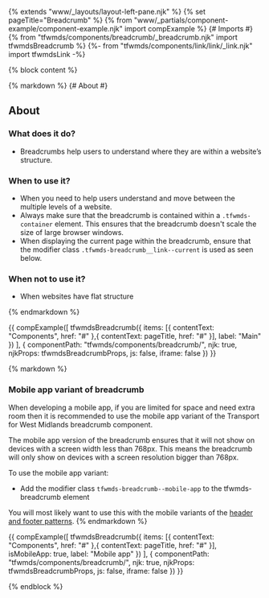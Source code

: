 {% extends "www/_layouts/layout-left-pane.njk" %}
{% set pageTitle="Breadcrumb" %}
{% from "www/_partials/component-example/component-example.njk" import compExample %}
{# Imports #}
{% from "tfwmds/components/breadcrumb/_breadcrumb.njk" import tfwmdsBreadcrumb %}
{%- from "tfwmds/components/link/link/_link.njk" import tfwmdsLink -%}

{% block content %}

{% markdown %}
{# About #}

## About

### What does it do?

- Breadcrumbs help users to understand where they are within a website’s structure.

### When to use it?

- When you need to help users understand and move between the multiple levels of a website.
- Always make sure that the breadcrumb is contained within a <code class="tfwmds-website-inline-code">.tfwmds-container</code> element. This ensures that the breadcrumb doesn't scale the size of large browser windows.
- When displaying the current page within the breadcrumb, ensure that the modifier class <code class="tfwmds-website-inline-code">.tfwmds-breadcrumb\_\_link--current</code> is used as seen below.

### When not to use it?

- When websites have flat structure

{% endmarkdown %}

{{
  compExample([
    tfwmdsBreadcrumb({
      items: [{
        contentText: "Components",
        href: "#"
      },{
        contentText: pageTitle,
        href: "#"
      }],
      label: "Main"
    })
  ], {
    componentPath: "tfwmds/components/breadcrumb/",
    njk: true,
    njkProps: tfwmdsBreadcrumbProps,
    js: false,
    iframe: false
  })
}}

{% markdown %}

### Mobile app variant of breadcrumb

When developing a mobile app, if you are limited for space and need extra room then it is recommended to use the mobile app variant of the Transport for West Midlands breadcrumb component.

The mobile app version of the breadcrumb ensures that it will not show on devices with a screen width less than 768px. This means the breadcrumb will only show on devices with a screen resolution bigger than 768px.

To use the mobile app variant:

- Add the modifier class <code class="tfwmds-website-inline-code">tfwmds-breadcrumb--mobile-app</code> to the tfwmds-breadcrumb element

You will most likely want to use this with the mobile variants of the <a href="/patterns/header-and-footer/#mobile-app-header" class="tfwmds-link">header and footer patterns</a>.
{% endmarkdown %}

{{
  compExample([
    tfwmdsBreadcrumb({
      items: [{
        contentText: "Components",
        href: "#"
      },{
        contentText: pageTitle,
        href: "#"
      }],
      isMobileApp: true,
      label: "Mobile app"
    })
  ], {
    componentPath: "tfwmds/components/breadcrumb/",
    njk: true,
    njkProps: tfwmdsBreadcrumbProps,
    js: false,
    iframe: false
  })
}}

{% endblock %}
